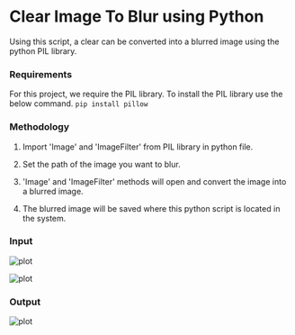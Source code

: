 # Clear Image To Blur using Python
Using this script, a clear can be converted into a blurred image using the python PIL library.

### Requirements
For this project, we require the PIL library. To install the PIL library use the below command.
``` pip install pillow ```

### Methodology
1. Import 'Image' and 'ImageFilter' from PIL library in python file.

2. Set the path of the image you want to blur.

3. 'Image' and 'ImageFilter' methods will open and convert the image into a blurred image.

4. The blurred image will be saved where this python script is located in the system.

### Input
![plot](./input.png)

![plot](./photo.jpeg)

### Output
![plot](./blurredimage.jpg)
